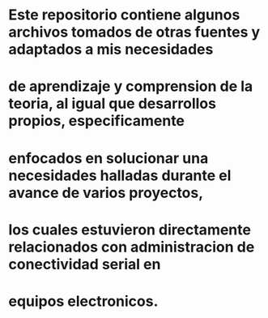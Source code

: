 # Este repositorio contiene algunos archivos tomados de otras fuentes y adaptados a mis necesidades
# de aprendizaje y comprension de la teoria, al igual que desarrollos propios, especificamente 
# enfocados en solucionar una necesidades halladas durante el avance de varios proyectos,
# los cuales estuvieron directamente relacionados con administracion de conectividad serial en
# equipos electronicos.